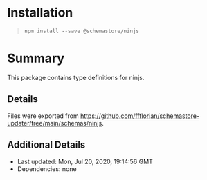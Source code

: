# Installation
> `npm install --save @schemastore/ninjs`

# Summary
This package contains type definitions for ninjs.

## Details
Files were exported from https://github.com/ffflorian/schemastore-updater/tree/main/schemas/ninjs.

## Additional Details
* Last updated: Mon, Jul 20, 2020, 19:14:56 GMT
* Dependencies: none

